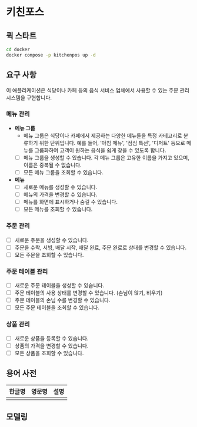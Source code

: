 # 키친포스

## 퀵 스타트

```sh
cd docker
docker compose -p kitchenpos up -d
```

## 요구 사항

이 애플리케이션은 식당이나 카페 등의 음식 서비스 업체에서 사용할 수 있는 주문 관리 시스템을 구현합니다.

### 메뉴 관리

- **메뉴 그룹**
    - 메뉴 그룹은 식당이나 카페에서 제공하는 다양한 메뉴들을 특정 카테고리로 분류하기 위한 단위입니다. 예를 들어, '아침 메뉴', '점심 특선', '디저트' 등으로 메뉴를 그룹화하여 고객이 원하는 음식을 쉽게
      찾을 수 있도록 합니다.
    - [ ] 메뉴 그룹을 생성할 수 있습니다. 각 메뉴 그룹은 고유한 이름을 가지고 있으며, 이름은 중복될 수 없습니다.
    - [ ] 모든 메뉴 그룹을 조회할 수 있습니다.

- **메뉴**
    - [ ] 새로운 메뉴를 생성할 수 있습니다.
    - [ ] 메뉴의 가격을 변경할 수 있습니다.
    - [ ] 메뉴를 화면에 표시하거나 숨길 수 있습니다.
    - [ ] 모든 메뉴를 조회할 수 있습니다.

### 주문 관리

- [ ] 새로운 주문을 생성할 수 있습니다.
- [ ] 주문을 수락, 서빙, 배달 시작, 배달 완료, 주문 완료로 상태를 변경할 수 있습니다.
- [ ] 모든 주문을 조회할 수 있습니다.

### 주문 테이블 관리

- [ ] 새로운 주문 테이블을 생성할 수 있습니다.
- [ ] 주문 테이블의 사용 상태를 변경할 수 있습니다. (손님이 앉기, 비우기)
- [ ] 주문 테이블의 손님 수를 변경할 수 있습니다.
- [ ] 모든 주문 테이블을 조회할 수 있습니다.

### 상품 관리

- [ ] 새로운 상품을 등록할 수 있습니다.
- [ ] 상품의 가격을 변경할 수 있습니다.
- [ ] 모든 상품을 조회할 수 있습니다.

## 용어 사전

| 한글명 | 영문명 | 설명 |
|-----|-----|----|
|     |     |    |

## 모델링
